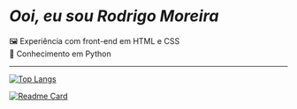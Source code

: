 # *Ooi, eu sou Rodrigo Moreira* #
<p>
&#x1F5BC; Experiência com front-end em HTML e CSS <br>
&#x1F40D; Conhecimento em Python <br>
</P>

***
[![Top Langs](https://github-readme-stats.vercel.app/api/top-langs/?username=rodrigomoreiraa&size_weight=1&layout=compact&locale=pt-br&hide_border=true&card_width=400px&bg_color=DEG,0d1117,30363d&title_color=2f81f7&text_color=fff&ring_color=000&)](https://github.com/rodrigomoreiraa/github-readme-stats) 


 
 [![Readme Card](https://github-readme-stats.vercel.app/api/pin/?username=rodrigomoreiraa&repo=Camara-Links&locale=pt-br&hide_border=true&bg_color=DEG,0d1117,30363d&title_color=2f81f7&text_color=fff&icon_color=005ad8&)](https://github.com/anuraghazra/github-readme-stats)                      
